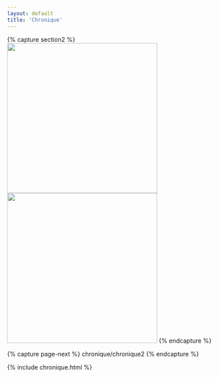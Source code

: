 ```yaml
---
layout: default
title: 'Chronique'
---
```



{% capture section2 %}
<img src="{{ site.github.url }}/assets/img/projects/chronique/P1013266.jpg"
    width="350" alt=""/>
<img src="{{ site.github.url }}/assets/img/projects/chronique/P1014262.jpg"
    width="350" alt=""/>
{% endcapture %}

{% capture page-next %}
chronique/chronique2
{% endcapture %}



{% include chronique.html %}